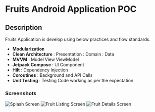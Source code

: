 # Fruits Android Application POC 

## Description

Fruits Application is develop using below practices and flow standards.

- **Modularization**
- **Clean Architecture** : Presentation : Domain : Data
- **MVVM** : Model View ViewModel
- **Jetpack Compose** : UI Component
- **Hilt** : Dependency Injection
- **Coroutines** : Background and API Calls
- **Unit Testing** : Testing Code working as per the expectation

### Screenshots

![Splash Screen](https://github.com/user-attachments/assets/9500c242-e450-4424-b7b1-0a286439da1d)
![Fruit Listing Screen](https://github.com/user-attachments/assets/31f86d0b-8508-4366-b3ca-c3d15c683be9) 
![Fruit Details Screen](https://github.com/user-attachments/assets/e4e6c519-7c8d-4a3a-8b90-a46ef8e87832)
